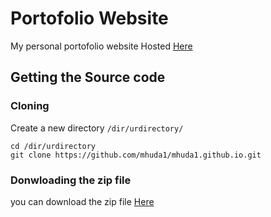 # Portofolio Website


My personal portofolio website Hosted [Here](mhuda1.github.io)

## Getting the Source code

### Cloning 
Create a new directory ```/dir/urdirectory/```

```
cd /dir/urdirectory
git clone https://github.com/mhuda1/mhuda1.github.io.git

```

### Donwloading the zip file

you can download the zip file [Here](https://github.com/mhuda1/mhuda1.github.io/archive/master.zip)
